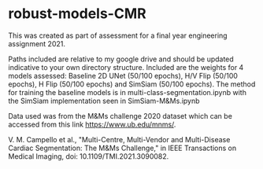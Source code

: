 # robust-models-CMR
This was created as part of assessment for a final year engineering assignment 2021. 

Paths included are relative to my google drive and should be updated indicative to your own directory structure.
Included are the weights for 4 models assessed: Baseline 2D UNet (50/100 epochs), H/V Flip (50/100 epochs), H Flip (50/100 epochs) and SimSiam (50/100 epochs).
The method for training the baseline models is in multi-class-segmentation.ipynb with the SimSiam implementation seen in SimSiam-M&Ms.ipynb


Data used was from the M&Ms challenge 2020 dataset which can be accessed from this link https://www.ub.edu/mnms/. 

V. M. Campello et al., "Multi-Centre, Multi-Vendor and Multi-Disease Cardiac Segmentation: The M&Ms Challenge," in IEEE Transactions on Medical Imaging, doi: 10.1109/TMI.2021.3090082.

